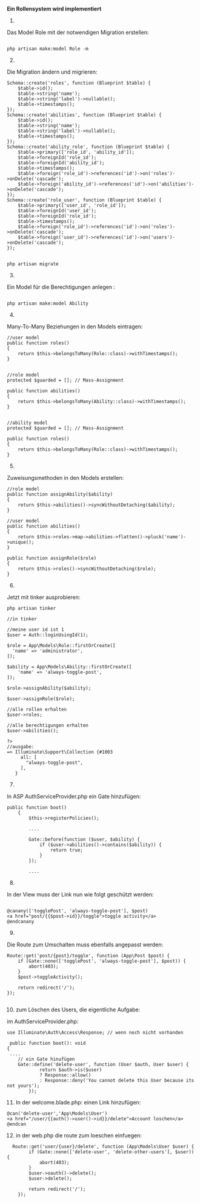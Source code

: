 **Ein Rollensystem wird implementiert**

1.
Das Model Role mit der notwendigen Migration erstellen:

```

php artisan make:model Role -m

```

2.
Die Migration ändern und migrieren:

```
Schema::create('roles', function (Blueprint $table) {
    $table->id();
    $table->string('name');
    $table->string('label')->nullable();
    $table->timestamps();
});
Schema::create('abilities', function (Blueprint $table) {
    $table->id();
    $table->string('name');
    $table->string('label')->nullable();
    $table->timestamps();
});
Schema::create('ability_role', function (Blueprint $table) {
    $table->primary(['role_id', 'ability_id']);
    $table->foreignId('role_id');
    $table->foreignId('ability_id');
    $table->timestamps();
    $table->foreign('role_id')->references('id')->on('roles')->onDelete('cascade');
    $table->foreign('ability_id')->references('id')->on('abilities')->onDelete('cascade');
});
Schema::create('role_user', function (Blueprint $table) {
    $table->primary(['user_id', 'role_id']);
    $table->foreignId('user_id');
    $table->foreignId('role_id');
    $table->timestamps();
    $table->foreign('role_id')->references('id')->on('roles')->onDelete('cascade');
    $table->foreign('user_id')->references('id')->on('users')->onDelete('cascade');
});
```

```

php artisan migrate 

```

3.
Ein Model für die Berechtigungen anlegen :

```

php artisan make:model Ability

```

4.
Many-To-Many Beziehungen in den Models eintragen:

```
//user model
public function roles()
{
    return $this->belongsToMany(Role::class)->withTimestamps();
}


//role model
protected $guarded = []; // Mass-Assignment

public function abilities()
{
    return $this->belongsToMany(Ability::class)->withTimestamps();
}


//ability model
protected $guarded = []; // Mass-Assignment

public function roles()
{
    return $this->belongsToMany(Role::class)->withTimestamps();
}
```

5.
Zuweisungsmethoden in den Models erstellen:

```
//role model
public function assignAbility($ability)
{
    return $this->abilities()->syncWithoutDetaching($ability);
}

//user model
public function abilities()
{
    return $this->roles->map->abilities->flatten()->pluck('name')->unique();
}

public function assignRole($role)
{
    return $this->roles()->syncWithoutDetaching($role);
}
```

6.
Jetzt mit tinker ausprobieren:

```
php artisan tinker 
```

```
//in tinker

//meine user id ist 1
$user = Auth::loginUsingId(1);

$role = App\Models\Role::firstOrCreate([
  'name' => 'administrator',
]);

$ability = App\Models\Ability::firstOrCreate([
    'name' => 'always-toggle-post',
]);

$role->assignAbility($ability);

$user->assignRole($role);

//alle rollen erhalten
$user->roles;

//alle berechtigungen erhalten
$user->abilities();

?>
//ausgabe:
=> Illuminate\Support\Collection {#1003
     all: [
       "always-toggle-post",
     ],
   }
```

7.
In ASP AuthServiceProvider.php ein Gate hinzufügen:

```
public function boot()
    {
        $this->registerPolicies();
        
        ....
        
        Gate::before(function ($user, $ability) {
            if ($user->abilities()->contains($ability)) {
                return true;
            }
        });
        
        ....
```

8.
In der View muss der Link nun wie folgt geschützt werden:

```

@canany(['togglePost', 'always-toggle-post'], $post)
<a href="post/{{$post->id}}/toggle">toggle activity</a>
@endcanany

```

9.
Die Route zum Umschalten muss ebenfalls angepasst werden:

```
Route::get('post/{post}/toggle', function (App\Post $post) {
    if (Gate::none(['togglePost', 'always-toggle-post'], $post)) {
        abort(403);
    }
    $post->toggleActivity();

    return redirect('/');
});


```

10. zum Löschen des Users, die eigentliche Aufgabe:

im AuthServiceProvider.php:
```
use Illuminate\Auth\Access\Response; // wenn noch nicht vorhanden

 public function boot(): void
{
 ....
    // ein Gate hinufügen
    Gate::define('delete-user', function (User $auth, User $user) {
            return $auth->is($user)
            ? Response::allow()
            : Response::deny('You cannot delete this User because its not yours');
        });
```
11. In der welcome.blade.php:
einen Link hinzufügen:

```
@can('delete-user','App\Models\User')
<a href="/user/{{auth()->user()->id}}/delete">Account loschen</a>
@endcan
```

12. in der web.php die route zum loeschen einfuegen:
```
  Route::get('user/{user}/delete', function (App\Models\User $user) {
        if (Gate::none(['delete-user', 'delete-other-users'], $user)) {
            abort(403);
        }
        $user->oauth()->delete();
        $user->delete();
    
        return redirect('/');
    });
```
